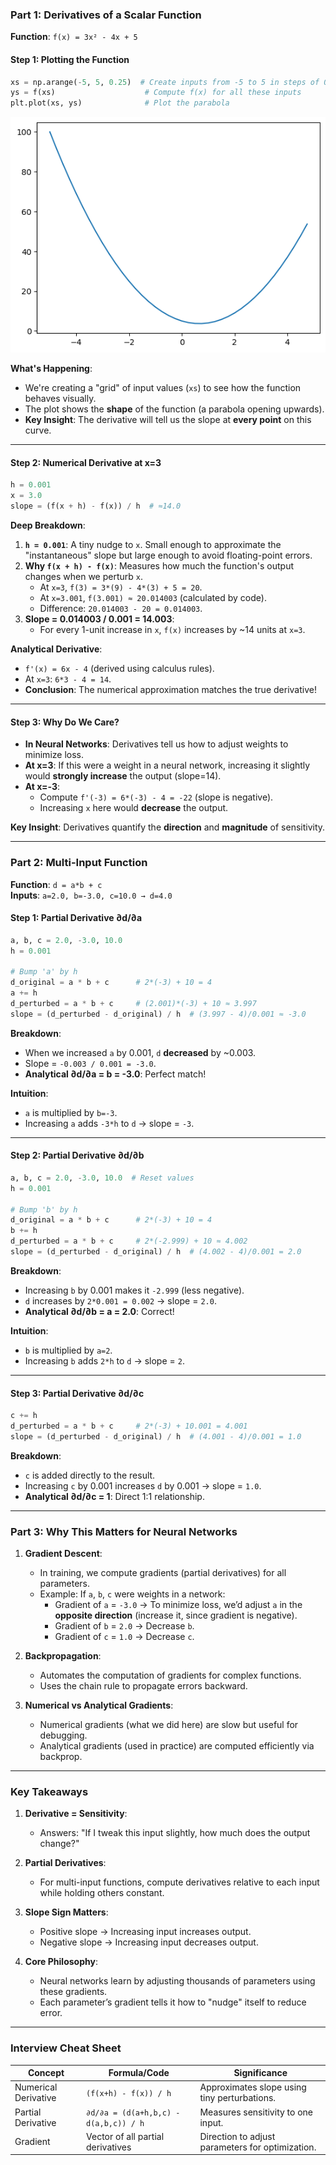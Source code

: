 ### **Part 1: Derivatives of a Scalar Function**  
**Function**: `f(x) = 3x² - 4x + 5`

#### **Step 1: Plotting the Function**
```python
xs = np.arange(-5, 5, 0.25)  # Create inputs from -5 to 5 in steps of 0.25
ys = f(xs)                    # Compute f(x) for all these inputs
plt.plot(xs, ys)              # Plot the parabola
```
![alt text](image.png)

**What's Happening**:  
- We're creating a "grid" of input values (`xs`) to see how the function behaves visually.  
- The plot shows the **shape** of the function (a parabola opening upwards).  
- **Key Insight**: The derivative will tell us the slope at **every point** on this curve.

---

#### **Step 2: Numerical Derivative at x=3**
```python
h = 0.001
x = 3.0
slope = (f(x + h) - f(x)) / h  # ≈14.0
```
**Deep Breakdown**:  
1. **`h = 0.001`**: A tiny nudge to `x`. Small enough to approximate the "instantaneous" slope but large enough to avoid floating-point errors.  
2. **Why `f(x + h) - f(x)`**: Measures how much the function's output changes when we perturb `x`.  
   - At `x=3`, `f(3) = 3*(9) - 4*(3) + 5 = 20`.  
   - At `x=3.001`, `f(3.001) ≈ 20.014003` (calculated by code).  
   - Difference: `20.014003 - 20 = 0.014003`.  
3. **Slope = 0.014003 / 0.001 = 14.003**:  
   - For every 1-unit increase in `x`, `f(x)` increases by ~14 units at `x=3`.  

**Analytical Derivative**:  
- `f'(x) = 6x - 4` (derived using calculus rules).  
- At `x=3`: `6*3 - 4 = 14`.  
- **Conclusion**: The numerical approximation matches the true derivative!

---

#### **Step 3: Why Do We Care?**  
- **In Neural Networks**: Derivatives tell us how to adjust weights to minimize loss.  
- **At x=3**: If this were a weight in a neural network, increasing it slightly would **strongly increase** the output (slope=14).  
- **At x=-3**:  
  - Compute `f'(-3) = 6*(-3) - 4 = -22` (slope is negative).  
  - Increasing `x` here would **decrease** the output.  

**Key Insight**: Derivatives quantify the **direction** and **magnitude** of sensitivity.

---

### **Part 2: Multi-Input Function**  
**Function**: `d = a*b + c`  
**Inputs**: `a=2.0, b=-3.0, c=10.0 → d=4.0`

#### **Step 1: Partial Derivative ∂d/∂a**
```python
a, b, c = 2.0, -3.0, 10.0
h = 0.001

# Bump 'a' by h
d_original = a * b + c      # 2*(-3) + 10 = 4
a += h
d_perturbed = a * b + c     # (2.001)*(-3) + 10 ≈ 3.997
slope = (d_perturbed - d_original) / h  # (3.997 - 4)/0.001 ≈ -3.0
```
**Breakdown**:  
- When we increased `a` by 0.001, `d` **decreased** by ~0.003.  
- Slope = `-0.003 / 0.001 = -3.0`.  
- **Analytical ∂d/∂a = b = -3.0**: Perfect match!  

**Intuition**:  
- `a` is multiplied by `b=-3`.  
- Increasing `a` adds `-3*h` to `d` → slope = `-3`.  

---

#### **Step 2: Partial Derivative ∂d/∂b**
```python
a, b, c = 2.0, -3.0, 10.0  # Reset values
h = 0.001

# Bump 'b' by h
d_original = a * b + c      # 2*(-3) + 10 = 4
b += h
d_perturbed = a * b + c     # 2*(-2.999) + 10 ≈ 4.002
slope = (d_perturbed - d_original) / h  # (4.002 - 4)/0.001 = 2.0
```
**Breakdown**:  
- Increasing `b` by 0.001 makes it `-2.999` (less negative).  
- `d` increases by `2*0.001 = 0.002` → slope = `2.0`.  
- **Analytical ∂d/∂b = a = 2.0**: Correct!  

**Intuition**:  
- `b` is multiplied by `a=2`.  
- Increasing `b` adds `2*h` to `d` → slope = `2`.  

---

#### **Step 3: Partial Derivative ∂d/∂c**
```python
c += h
d_perturbed = a * b + c     # 2*(-3) + 10.001 = 4.001
slope = (d_perturbed - d_original) / h  # (4.001 - 4)/0.001 = 1.0
```
**Breakdown**:  
- `c` is added directly to the result.  
- Increasing `c` by 0.001 increases `d` by 0.001 → slope = `1.0`.  
- **Analytical ∂d/∂c = 1**: Direct 1:1 relationship.  

---

### **Part 3: Why This Matters for Neural Networks**  
1. **Gradient Descent**:  
   - In training, we compute gradients (partial derivatives) for all parameters.  
   - Example: If `a`, `b`, `c` were weights in a network:  
     - Gradient of `a` = `-3.0` → To minimize loss, we’d adjust `a` in the **opposite direction** (increase it, since gradient is negative).
     - Gradient of `b` = `2.0` → Decrease `b`.  
     - Gradient of `c` = `1.0` → Decrease `c`.  

2. **Backpropagation**:  
   - Automates the computation of gradients for complex functions.  
   - Uses the chain rule to propagate errors backward.  

3. **Numerical vs Analytical Gradients**:  
   - Numerical gradients (what we did here) are slow but useful for debugging.  
   - Analytical gradients (used in practice) are computed efficiently via backprop.

---

### **Key Takeaways**  
1. **Derivative = Sensitivity**:  
   - Answers: "If I tweak this input slightly, how much does the output change?"  

2. **Partial Derivatives**:  
   - For multi-input functions, compute derivatives relative to each input while holding others constant.  

3. **Slope Sign Matters**:  
   - Positive slope → Increasing input increases output.  
   - Negative slope → Increasing input decreases output.  

4. **Core Philosophy**:  
   - Neural networks learn by adjusting thousands of parameters using these gradients.  
   - Each parameter’s gradient tells it how to "nudge" itself to reduce error.  

---

### **Interview Cheat Sheet**  
| Concept               | Formula/Code                          | Significance                               |
|-----------------------|---------------------------------------|--------------------------------------------|
| Numerical Derivative  | `(f(x+h) - f(x)) / h`                | Approximates slope using tiny perturbations. |
| Partial Derivative    | `∂d/∂a = (d(a+h,b,c) - d(a,b,c)) / h` | Measures sensitivity to one input.         |
| Gradient              | Vector of all partial derivatives     | Direction to adjust parameters for optimization. |
